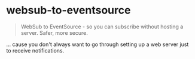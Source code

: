 # websub-to-eventsource

> WebSub to EventSource - so you can subscribe without hosting a server. Safer, more secure.

... cause you don't always want to go through setting up a web server just to receive notifications.

